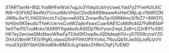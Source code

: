 $START$amN+BQLYod9HfwWzk7ugJo3Ybkp0JsVyUweLYad7y21YwHUiUIlCW6+0OFkNZ4exNvYUvuz6AvVHjoCDxdSA9SNwawKxHwCMjLqLrl1bW0ZNJWRsJlwYLYdGSVncnLFs2qvvwAXDLZnnanRuTpriG6M4mc5/fkZ7+8WGYLfsH0m5K5eudUTfwK/ckrvsCveWZajknfswxCuar6AE1CoMdfs4iQ7FdRi85bP1w5Tw/fSTvuMckx1A569YXgwbufcASSDji7RoYyonZmpLZa9+LG2rBY1v39CHK7ey2en/aeSMzNwxW6wFpTEAdSfOwp6sJQDtdwpbTd+yD7009rzvsYZOZH/UO8m1KTE1z1PgKLxlaxsQ5nFFIhhOPXYo1nL71touQb1XJwSGjJsRLtzVVmsuEXjXBYSbH26md69v9lM3ciLgYakkxZHNnCfqFj7U$END$